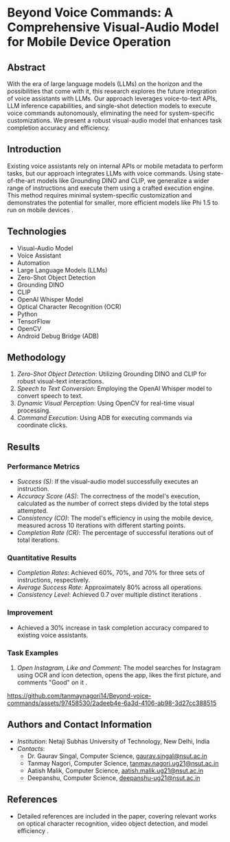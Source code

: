 # Beyond Voice Commands: A Comprehensive Visual-Audio Model for Mobile Device Operation

## Abstract
With the era of large language models (LLMs) on the horizon and the possibilities that come with it, this research explores the future integration of voice assistants with LLMs. Our approach leverages voice-to-text APIs, LLM inference capabilities, and single-shot detection models to execute voice commands autonomously, eliminating the need for system-specific customizations. We present a robust visual-audio model that enhances task completion accuracy and efficiency.

## Introduction
Existing voice assistants rely on internal APIs or mobile metadata to perform tasks, but our approach integrates LLMs with voice commands. Using state-of-the-art models like Grounding DINO and CLIP, we generalize a wider range of instructions and execute them using a crafted execution engine. This method requires minimal system-specific customization and demonstrates the potential for smaller, more efficient models like Phi 1.5 to run on mobile devices   .

## Technologies
- Visual-Audio Model
- Voice Assistant
- Automation
- Large Language Models (LLMs)
- Zero-Shot Object Detection
- Grounding DINO
- CLIP
- OpenAI Whisper Model
- Optical Character Recognition (OCR)
- Python
- TensorFlow
- OpenCV
- Android Debug Bridge (ADB)

## Methodology
1. *Zero-Shot Object Detection*: Utilizing Grounding DINO and CLIP for robust visual-text interactions.
2. *Speech to Text Conversion*: Employing the OpenAI Whisper model to convert speech to text.
3. *Dynamic Visual Perception*: Using OpenCV for real-time visual processing.
4. *Command Execution*: Using ADB for executing commands via coordinate clicks.

## Results
### Performance Metrics
- *Success (S)*: If the visual-audio model successfully executes an instruction.
- *Accuracy Score (AS)*: The correctness of the model's execution, calculated as the number of correct steps divided by the total steps attempted.
- *Consistency (CO)*: The model's efficiency in using the mobile device, measured across 10 iterations with different starting points.
- *Completion Rate (CR)*: The percentage of successful iterations out of total iterations.

### Quantitative Results
- *Completion Rates*: Achieved 60%, 70%, and 70% for three sets of instructions, respectively.
- *Average Success Rate*: Approximately 80% across all operations.
- *Consistency Level*: Achieved 0.7 over multiple distinct iterations   .

### Improvement
- Achieved a 30% increase in task completion accuracy compared to existing voice assistants.

### Task Examples
1. *Open Instagram, Like and Comment*: The model searches for Instagram using OCR and icon detection, opens the app, likes the first picture, and comments "Good" on it .

https://github.com/tanmaynagori14/Beyond-voice-commands/assets/97458530/2adeeb4e-6a3d-4106-ab98-3d27cc388515


## Authors and Contact Information
- *Institution*: Netaji Subhas University of Technology, New Delhi, India
- *Contacts*:
  - Dr. Gaurav Singal, Computer Science, [gaurav.singal@nsut.ac.in](mailto:gaurav.singal@nsut.ac.in)
  - Tanmay Nagori, Computer Science, [tanmay.nagori.ug21@nsut.ac.in](mailto:tanmay.nagori.ug21@nsut.ac.in)
  - Aatish Malik, Computer Science, [aatish.malik.ug21@nsut.ac.in](mailto:aatish.malik.ug21@nsut.ac.in)
  - Deepanshu, Computer Science, [deepanshu-ug21@nsut.ac.in](mailto:deepanshu-ug21@nsut.ac.in)



## References
- Detailed references are included in the paper, covering relevant works on optical character recognition, video object detection, and model efficiency    .
